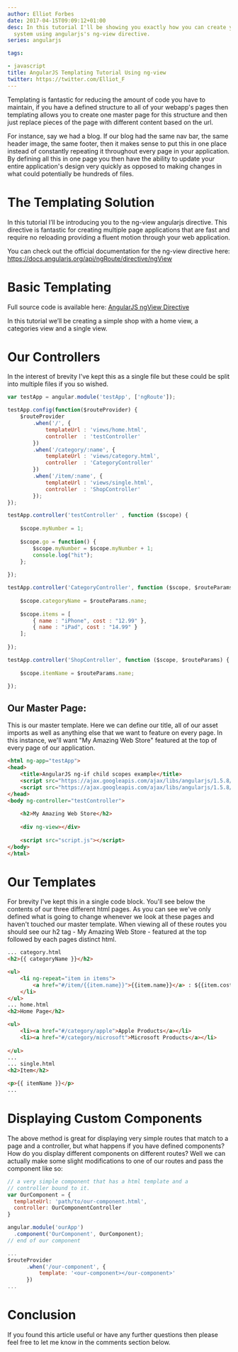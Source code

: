 ```yaml
---
author: Elliot Forbes
date: 2017-04-15T09:09:12+01:00
desc: In this tutorial I'll be showing you exactly how you can create you own templating
  system using angularjs's ng-view directive.
series: angularjs

tags:

- javascript
title: AngularJS Templating Tutorial Using ng-view
twitter: https://twitter.com/Elliot_F
---
```


Templating is fantastic for reducing the amount of code you have to maintain, if you have a defined structure to all of your webapp's pages then templating allows you to create one master page for this structure and then just replace pieces of the page with different content based on the url.

For instance, say we had a blog. If our blog had the same nav bar, the same header image, the same footer, then it makes sense to put this in one place instead of constantly repeating it throughout every page in your application. By defining all this in one page you then have the ability to update your entire application's design very quickly as opposed to making changes in what could potentially be hundreds of files.

# The Templating Solution

In this tutorial I’ll be introducing you to the ng-view angularjs directive. This directive is fantastic for creating multiple page applications that are fast and require no reloading providing a fluent motion through your web application.

You can check out the official documentation for the ng-view directive here: https://docs.angularjs.org/api/ngRoute/directive/ngView

# Basic Templating

<div class="github-link">
Full source code is available here: <a href="https://github.com/elliotforbes/AngularJS-1.4.5-ngView">AngularJS ngView Directive</a>
</div>

In this tutorial we’ll be creating a simple shop with a home view, a categories view and a single view. 

# Our Controllers

In the interest of brevity I've kept this as a single file but these could be split into multiple files if you so wished.

```js
var testApp = angular.module('testApp', ['ngRoute']);

testApp.config(function($routeProvider) {
    $routeProvider
        .when('/', {
            templateUrl : 'views/home.html',
            controller  : 'testController'
        })
        .when('/category/:name', {
            templateUrl : 'views/category.html',
            controller  : 'CategoryController'
        })
        .when('/item/:name', {
            templateUrl : 'views/single.html',
            controller  : 'ShopController'
        });
});

testApp.controller('testController' , function ($scope) {
    
    $scope.myNumber = 1;
    
    $scope.go = function() {
        $scope.myNumber = $scope.myNumber + 1;
        console.log("hit");
    };
    
});

testApp.controller('CategoryController', function ($scope, $routeParams) {
    
    $scope.categoryName = $routeParams.name;
    
    $scope.items = [
        { name : "iPhone", cost : "12.99" },
        { name : "iPad", cost : "14.99" }
    ];
    
});

testApp.controller('ShopController', function ($scope, $routeParams) {
    
    $scope.itemName = $routeParams.name;

});
```

## Our Master Page:

This is our master template. Here we can define our title, all of our asset imports as well as anything else that we want to feature on every page. In this instance, we'll want "My Amazing Web Store" featured at the top of every page of our application.

```html
<html ng-app="testApp">
<head>
    <title>AngularJS ng-if child scopes example</title>
    <script src="https://ajax.googleapis.com/ajax/libs/angularjs/1.5.8/angular.min.js"></script>
    <script src="https://ajax.googleapis.com/ajax/libs/angularjs/1.5.8/angular-route.min.js"></script>
</head>
<body ng-controller="testController">
    
    <h2>My Amazing Web Store</h2>
    
    <div ng-view></div>
    
    <script src="script.js"></script>
</body>
</html>
```

# Our Templates

For brevity I've kept this in a single code block. You'll see below the contents of our three different html pages. As you can see we've only defined what is going to change whenever we look at these pages and haven't touched our master template. When viewing all of these routes you should see our h2 tag - My Amazing Web Store - featured at the top followed by each pages distinct html.

```html
... category.html
<h2>{{ categoryName }}</h2>

<ul>
    <li ng-repeat="item in items">
        <a href="#/item/{{item.name}}">{{item.name}}</a> : ${{item.cost}}
    </li>
</ul>
... home.html
<h2>Home Page</h2>

<ul>
    <li><a href="#/category/apple">Apple Products</a></li>
    <li><a href="#/category/microsoft">Microsoft Products</a></li>
    
</ul>
... 
... single.html
<h2>Item</h2>

<p>{{ itemName }}</p>
...
```

# Displaying Custom Components

The above method is great for displaying very simple routes that match to a page and a controller, but what happens if you have defined components? How do you display different components on different routes? Well we can actually make some slight modifications to one of our routes and pass the component like so:

```js
// a very simple component that has a html template and a
// controller bound to it.
var OurComponent = {
  templateUrl: 'path/to/our-component.html',
  controller: OurComponentController
}

angular.module('ourApp')
  .component('OurComponent', OurComponent);
// end of our component

...
$routeProvider
      .when('/our-component', {
          template: '<our-component></our-component>'
      })
...
```

# Conclusion

If you found this article useful or have any further questions then please feel free to let me know in the comments section below.